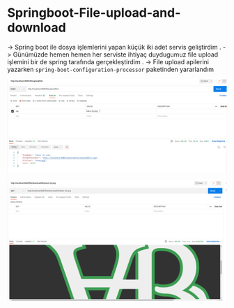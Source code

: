 # Springboot-File-upload-and-download

-> Spring boot ile dosya işlemlerini yapan küçük iki adet servis geliştirdim .
-> Günümüzde hemen hemen her serviste ihtiyaç duydugumuz file upload işlemini bir de spring tarafında gerçekleştirdim .
-> File upload apilerini yazarken `spring-boot-configuration-processor` paketinden yararlandım 

![](src/main/resources/static/static/postmanReq.png)

![](src/main/resources/static/static/postmanRes.png)